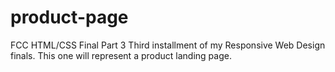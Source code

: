 # product-page
FCC HTML/CSS Final Part 3
Third installment of my Responsive Web Design finals. This one will represent a product landing page.
